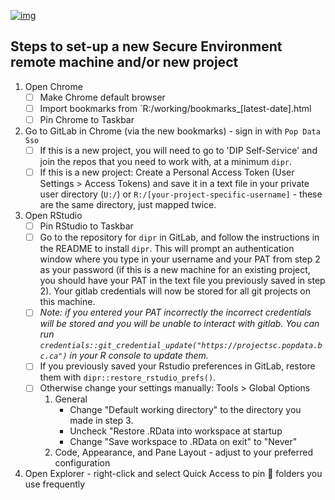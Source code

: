 [![img](https://img.shields.io/badge/Lifecycle-Maturing-007EC6)](https://github.com/bcgov/repomountie/blob/master/doc/lifecycle-badges.md)

## Steps to set-up a new Secure Environment remote machine and/or new project

1. Open Chrome 
   - [ ] Make Chrome default browser 
   - [ ] Import bookmarks from `R:/working/bookmarks_[latest-date].html
   - [ ] Pin Chrome to Taskbar
2. Go to GitLab in Chrome (via the new bookmarks) - sign in with `Pop Data Sso`
   - [ ] If this is a new project, you will need to go to 'DIP Self-Service' and join the repos that you need to work with, at a minimum `dipr`.
   - [ ] If this is a new project: Create a Personal Access Token (User Settings > Access Tokens) and save it in a text file in your private user directory (`U:/`) or `R:/[your-project-specific-username]` - these are the same directory, just mapped twice. 
4. Open RStudio
   - [ ] Pin RStudio to Taskbar
   - [ ] Go to the repository for `dipr` in GitLab, and follow the instructions in the README to install `dipr`. This will prompt an authentication window where you type in your username and your PAT from step 2 as your password (if this is a new machine for an existing project, you should have your PAT in the text file you previously saved in step 2). Your gitlab credentials will now be stored for all git projects on this machine. 
   - [ ] *Note: if you entered your PAT incorrectly the incorrect credentials will be stored and you will be unable to interact with gitlab. You can run `credentials::git_credential_update("https://projectsc.popdata.bc.ca")` in your R console to update them.*
   - [ ] If you previously saved your Rstudio preferences in GitLab, restore them with `dipr::restore_rstudio_prefs()`.
   - [ ] Otherwise change your settings manually: Tools > Global Options
     1. General  
        - Change "Default working directory" to the directory you made in step 3.  
        - Uncheck "Restore .RData into workspace at startup  
        - Change "Save workspace to .RData on exit" to "Never"  
     2. Code, Appearance, and Pane Layout - adjust to your preferred configuration
5. Open Explorer - right-click and select Quick Access to pin 📌 folders you use frequently
